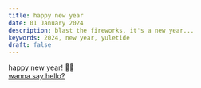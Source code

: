 ```yaml
---
title: happy new year
date: 01 January 2024
description: blast the fireworks, it's a new year...
keywords: 2024, new year, yuletide
draft: false
---
```


happy new year! 🎉🎈 <br>
[wanna say hello?](https://x.com/1cbyc)

